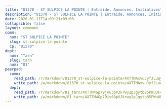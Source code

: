 ```yaml
---
title: "81370 - ST SULPICE LA POINTE | Entraide, Annonces, Initiatives"
description: "81370 - ST SULPICE LA POINTE | Entraide, Annonces, Initiatives"
date: 2020-01-11T14:09:21+09:00
collapsible: false
layout: commune
comm:
  nom: "ST SULPICE LA POINTE"
  slug: st-sulpice-la-pointe
  cp: "81370"
dept:
  nom: "Tarn"
  slug: tarn
  num: "81"
peerpad:
  comm:
    read_path: /r/markdown/81370_st-sulpice-la-pointe/4XTTMAxvuJyfJLuqyXws6svGWq9stWxd5iJgs88dewPsLJFfg
    write_path: /w/markdown/81370_st-sulpice-la-pointe/4XTTMAxvuJyfJLuqyXws6svGWq9stWxd5iJgs88dewPsLJFfg-K3TgUxbXJERq3N4pca1Q14zJAqmeqCReMhmK1nguGbk2hkjk9LDtUfQ8YVwUgzCudUwUsaVRmUzYq9skHJyfspgvDeVa79QJVtUjtyHr5uJHiwBgX8aw3p2AYM3sRVv9Xzvb8Jne
  dept:
    read_path: /r/markdown/81_tarn/4XTTM4Gp79jv63pVJkrwy2pJgytb85PWuUF46qZV3RNcf9bTY
    write_path: /w/markdown/81_tarn/4XTTM4Gp79jv63pVJkrwy2pJgytb85PWuUF46qZV3RNcf9bTY-K3TgUQULAfYZTaNEYQn663imu6tLJ5XUSYV3bG6y2QwZHe2hiw5KiHgnyL8wpzhjjRKSLQVjHCuMHvPTtVgD4tm7BFQTVwqLNiZgb8d93Riu34VNq5t6eFocUS5Ezct8i9MJtUHQ
---
```


